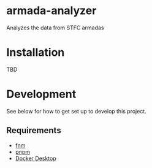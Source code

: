 # armada-analyzer

Analyzes the data from STFC armadas

# Installation

TBD

# Development

See below for how to get set up to develop this project.

## Requirements

* [fnm](https://github.com/Schniz/fnm)
* [pnpm](https://pnpm.io)
* [Docker Desktop](https://www.docker.com/products/docker-desktop/)
